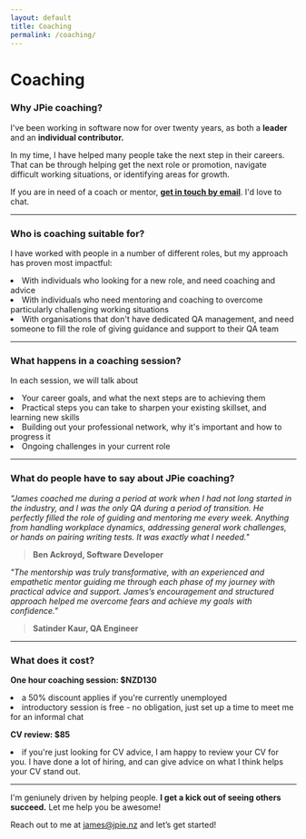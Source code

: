 ```yaml
---
layout: default
title: Coaching
permalink: /coaching/
---
```


# Coaching


<!--<div class="alert"><b>Currently unavailable.</b><br/>
All my coaching slots are filled! I will update this page when a slot becomes available.</div>-->

### Why JPie coaching?

I've been working in software now for over twenty years, as both a **leader** and an **individual contributor.** 

In my time, I have helped many people take the next step in their careers. That can be through helping get the next role or promotion, navigate difficult working situations, or identifying areas for growth.

If you are in need of a coach or mentor, **[get in touch by email](mailto:james@jpie.nz)**. I'd love to chat.
<hr/>

### Who is coaching suitable for?

I have worked with people in a number of different roles, but my approach has proven most impactful:

<li>With individuals who looking for a new role, and need coaching and advice</li>
<li>With individuals who need mentoring and coaching to overcome particularly challenging working situations</li>
<li>With organisations that don't have dedicated QA management, and need someone to fill the role of giving guidance and support to their QA team</li>
<hr/>

### What happens in a coaching session?

In each session, we will talk about

<li>Your career goals, and what the next steps are to achieving them</li>
<li>Practical steps you can take to sharpen your existing skillset, and learning new skills</li>
<li>Building out your professional network, why it's important and how to progress it</li>
<li>Ongoing challenges in your current role</li>
<hr/>

### What do people have to say about JPie coaching?

_"James coached me during a period at work when I had not long started in the industry, and I was the only QA during a period of transition. He perfectly filled the role of guiding and mentoring me every week. Anything from handling workplace dynamics, addressing general work challenges, or hands on pairing writing tests. It was exactly what I needed."_

> **Ben Ackroyd, Software Developer**

_"The mentorship was truly transformative, with an experienced and empathetic mentor guiding me through each phase of my journey with practical advice and support. James’s encouragement and structured approach helped me overcome fears and achieve my goals with confidence."_

> **Satinder Kaur, QA Engineer**
<hr/>

### What does it cost?

**One hour coaching session: $NZD130**
<li>a 50% discount applies if you're currently unemployed</li>
<li>introductory session is free - no obligation, just set up a time to meet me for an informal chat</li>

**CV review: $85**
  <li>if you're just looking for CV advice, I am happy to  review your CV for you. I have done a lot of hiring, and can give advice on what I think helps your CV stand out.</li>

<hr/>

I'm geniunely driven by helping people. **I get a kick out of seeing others succeed.** Let me help you be awesome!

Reach out to me at [james@jpie.nz](mailto:james@jpie.nz) and let’s get started!